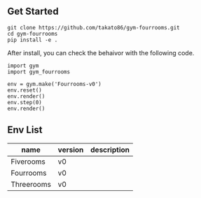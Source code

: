 
## Get Started
```
git clone https://github.com/takato86/gym-fourrooms.git
cd gym-fourrooms
pip install -e .
```

After install, you can check the behaivor with the following code.

```
import gym
import gym_fourrooms

env = gym.make('Fourrooms-v0')
env.reset()
env.render()
env.step(0)
env.render()
```

## Env List
|name|version|description|
|---|---|---|
|Fiverooms|v0||
|Fourrooms|v0||
|Threerooms|v0||
